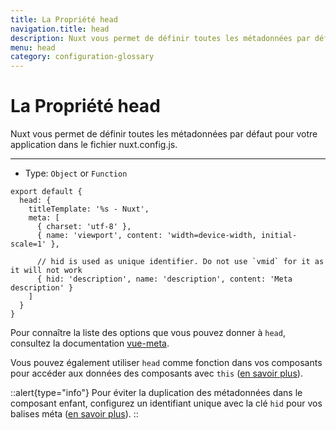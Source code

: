 ```yaml
---
title: La Propriété head
navigation.title: head
description: Nuxt vous permet de définir toutes les métadonnées par défaut pour votre application dans le fichier nuxt.config.js.
menu: head
category: configuration-glossary
---
```

# La Propriété head

Nuxt vous permet de définir toutes les métadonnées par défaut pour votre application dans le fichier nuxt.config.js.

---

- Type: `Object` or `Function`

```js{}[nuxt.config.js]
export default {
  head: {
    titleTemplate: '%s - Nuxt',
    meta: [
      { charset: 'utf-8' },
      { name: 'viewport', content: 'width=device-width, initial-scale=1' },

      // hid is used as unique identifier. Do not use `vmid` for it as it will not work
      { hid: 'description', name: 'description', content: 'Meta description' }
    ]
  }
}
```

Pour connaître la liste des options que vous pouvez donner à `head`, consultez la documentation [vue-meta](https://vue-meta.nuxtjs.org/api/#metainfo-properties).

Vous pouvez également utiliser `head` comme fonction dans vos composants pour accéder aux données des composants avec `this` ([en savoir plus](/docs/components-glossary/head)).

::alert{type="info"}
Pour éviter la duplication des métadonnées dans le composant enfant, configurez un identifiant unique avec la clé `hid` pour vos balises méta ([en savoir plus](https://vue-meta.nuxtjs.org/api/#tagidkeyname)).
::
